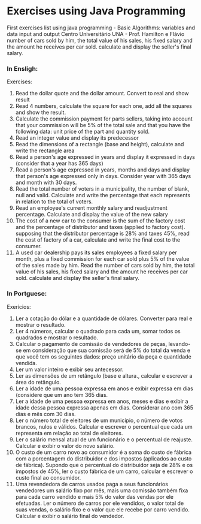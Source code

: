 # Exercises using Java Programming

First exercises list using java programming - Basic Algorithms: variables and data input and output
Centro Universitário UNA - Prof. Hamilton e Flávio
number of cars sold by him, the total value of his sales, his fixed salary and the amount he receives per car sold. calculate and display the seller's final salary.

### In Ensligh:

Exercises:

1. Read the dollar quote and the dollar amount. Convert to real and show result
2. Read 4 numbers, calculate the square for each one, add all the squares and show the result.
3. Calculate the commission payment for parts sellers, taking into account that your commission will be 5% of the total sale and that you have the following data: unit price of the part and quantity sold.
4. Read an integer value and display its predecessor
5. Read the dimensions of a rectangle (base and height), calculate and write the rectangle area
6. Read a person's age expressed in years and display it expressed in days (consider that a year has 365 days)
7. Read a person's age expressed in years, months and days and display that person's age expressed only in days. Consider year with 365 days and month with 30 days.
8. Read the total number of voters in a municipality, the number of blank, null and valid. Calculate and write the percentage that each represents in relation to the total of voters.
9. Read an employee's current monthly salary and readjustment percentage. Calculate and display the value of the new salary
10. The cost of a new car to the consumer is the sum of the factory cost and the percentage of distributor and taxes (applied to factory cost). supposing that the distributor percentage is 28% and taxes 45%, read the cost of factory of a car, calculate and write the final cost to the consumer.
11. A used car dealership pays its sales employees a fixed salary per month, plus a fixed commission for each car sold plus 5% of the value of the sales made by him. Read the number of cars sold by him, the total value of his sales, his fixed salary and the amount he receives per car sold. calculate and display the seller's final salary.

### In Portguese:

Exerícios:

1. Ler a cotação do dólar e a quantidade de dólares. Converter para real e mostrar o resultado.
2. Ler 4 números, calcular o quadrado para cada um, somar todos os quadrados e mostrar o resultado.
3. Calcular o pagamento de comissão de vendedores de peças, levando-se em consideração que sua comissão será de 5% do total da venda e que você tem os seguintes dados: preço unitário da peça e quantidade vendida.
4. Ler um valor inteiro e exibir seu antecessor.
5. Ler as dimensões de um retângulo (base e altura., calcular e escrever a área do retângulo.
6. Ler a idade de uma pessoa expressa em anos e exibir expressa em dias (considere que um ano tem 365 dias.
7. Ler a idade de uma pessoa expressa em anos, meses e dias e exibir a idade dessa pessoa expressa apenas em dias. Considerar ano com 365 dias e mês com 30 dias.
8. Ler o número total de eleitores de um município, o número de votos brancos, nulos e válidos. Calcular e escrever o percentual que cada um representa em relação ao total de
eleitores.
9. Ler o salário mensal atual de um funcionário e o percentual de reajuste. Calcular e exibir o valor do novo salário.
10. O custo de um carro novo ao consumidor é a soma do custo de fábrica com a porcentagem do distribuidor e dos impostos (aplicados ao custo de fábrica). Supondo
que o percentual do distribuidor seja de 28% e os impostos de 45%, ler o custo fábrica de um carro, calcular e escrever o custo final ao consumidor.
11. Uma revendedora de carros usados paga a seus funcionários vendedores um salário fixo por mês, mais uma comissão também fixa para cada carro vendido e mais 5% do valor
das vendas por ele efetuadas. Ler o número de carros por ele vendidos, o valor total de suas vendas, o salário fixo e o valor que ele recebe por carro vendido. Calcular e exibir o salário final do vendedor.
